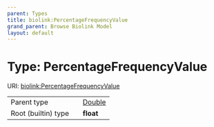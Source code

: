 ```yaml
---
parent: Types
title: biolink:PercentageFrequencyValue
grand_parent: Browse Biolink Model
layout: default
---
```


# Type: PercentageFrequencyValue




URI: [biolink:PercentageFrequencyValue](https://w3id.org/biolink/vocab/PercentageFrequencyValue)

|  |  |  |
| --- | --- | --- |
| Parent type | | [Double](types/Double.md) |
| Root (builtin) type | | **float** |
